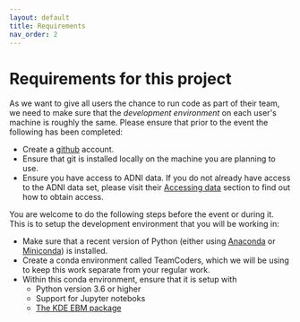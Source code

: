 ```yaml
---
layout: default
title: Requirements
nav_order: 2
---
```


# Requirements for this project
As we want to give all users the chance to 
run code as part of their team, we need to make
sure that the _development environment_ on each
user's machine is roughly the same. Please 
ensure that prior to the event the following has
been completed:
* Create a [github](https://github.com) account.
* Ensure that git is installed locally on the machine you are planning to use.
* Ensure you have access to ADNI data. If you do not already have access to the ADNI data set, please visit their [Accessing data](http://adni.loni.usc.edu/data-samples/access-data/) section to find out how to obtain access.

You are welcome to do the following steps before the event or during it. This is to setup the development environment that you will be working in:
* Make sure that a recent version of Python (either using [Anaconda](https://www.anaconda.com/products/distribution) or [Miniconda](https://docs.conda.io/en/latest/miniconda.html)) is installed.
* Create a conda environment called TeamCoders, which we will be using to keep this work separate from your regular work.
* Within this conda environment, ensure that it is setup with 
  * Python version 3.6 or higher
  * Support for Jupyter noteboks
  * [The KDE EBM package](https://github.com/ucl-pond/kde_ebm)
